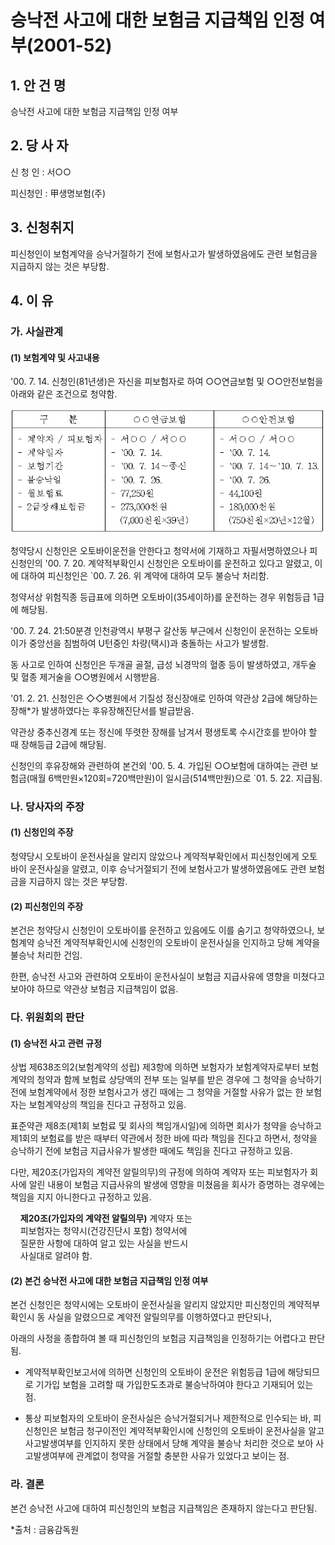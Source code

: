 # 승낙전 사고에 대한 보험금 지급책임 인정 여부(2001-52)


## 1. 안 건 명
승낙전 사고에 대한 보험금 지급책임 인정 여부


## 2. 당 사 자

신 청 인 : 서○○

피신청인 : 甲생명보험(주)


## 3. 신청취지

피신청인이 보험계약을 승낙거절하기 전에 보험사고가 발생하였음에도 관련 보험금을 지급하지 않는 것은 부당함.


## 4. 이   유

### 가. 사실관계

#### (1) 보험계약 및 사고내용

'00. 7. 14. 신청인(81년생)은 자신을 피보험자로 하여 ○○연금보험 및 ○○안전보험을 아래와 같은 조건으로 청약함. 

![alt image](https://raw.githubusercontent.com/aijinet/bodoc-claim-contents/master/contents/images/74_1.PNG)

<!--     
구    분 
○○연금보험
○○안전보험
 - 계약자 / 피보험자
 - 계약일자
 - 보험기간
 - 불승낙일
 - 월보험료
 - 2급장해보험금

 - 서○○ / 서○○
 - `00. 7. 14.
 - `00. 7. 14～종신
 - `00. 7. 26.
 - 77,250원
 - 273,000천원
   (7,000천원×39년)
 - 서○○ / 서○○
 - `00. 7. 14.
 - `00. 7. 14～`10. 7. 13.
 - `00. 7. 26.
 - 44,100원
 - 180,000천원
   (750천원×20년×12월)
-->

       
청약당시 신청인은 오토바이운전을 안한다고 청약서에 기재하고 자필서명하였으나 피신청인의 '00. 7. 20. 계약적부확인시 신청인은 오토바이를 운전하고 있다고 알렸고, 이에 대하여 피신청인은 `00. 7. 26. 위 계약에 대하여 모두 불승낙 처리함.

청약서상 위험직종 등급표에 의하면 오토바이(35세이하)를 운전하는 경우 위험등급 1급에 해당됨.
       
'00. 7. 24. 21:50분경 인천광역시 부평구 갈산동 부근에서 신청인이 운전하는 오토바이가 중앙선을 침범하여 U턴중인 차량(택시)과 충돌하는 사고가 발생함.

동 사고로 인하여 신청인은 두개골 골절, 급성 뇌경막의 혈종 등이 발생하였고, 개두술 및 혈종 제거술을 ○○병원에서 시행받음.

'01. 2. 21. 신청인은 ◇◇병원에서 기질성 정신장애로 인하여 약관상 2급에 해당하는 장해*가 발생하였다는 후유장해진단서를 발급받음.

약관상 중추신경계 또는 정신에 뚜렷한 장해를 남겨서 평생토록 수시간호를 받아야 할 때 장해등급 2급에 해당됨. 

신청인의 후유장해와 관련하여 본건외 '00. 5. 4. 가입된 ○○보험에 대하여는 관련 보험금(매월 6백만원×120회=720백만원)이 일시금(514백만원)으로 `01. 5. 22. 지급됨.


### 나. 당사자의 주장

####   (1) 신청인의 주장

청약당시 오토바이 운전사실을 알리지 않았으나 계약적부확인에서 피신청인에게 오토바이 운전사실을 알렸고, 이후 승낙거절되기 전에 보험사고가 발생하였음에도 관련  보험금을 지급하지 않는 것은 부당함.

####  (2) 피신청인의 주장

본건은 청약당시 신청인이 오토바이를 운전하고 있음에도 이를 숨기고 청약하였으나, 보험계약 승낙전 계약적부확인시에 신청인의 오토바이 운전사실을 인지하고 당해 계약을  불승낙 처리한 건임.

한편, 승낙전 사고와 관련하여 오토바이 운전사실이 보험금 지급사유에 영향을 미쳤다고 보아야 하므로 약관상 보험금 지급책임이 없음.

### 다. 위원회의 판단

#### (1) 승낙전 사고 관련 규정

상법 제638조의2(보험계약의 성립) 제3항에 의하면 보험자가 보험계약자로부터 보험계약의 청약과 함께 보험료 상당액의 전부 또는 일부를 받은 경우에 그 청약을 승낙하기 전에 보험계약에서 정한 보험사고가 생긴 때에는 그 청약을 거절할 사유가 없는 한 보험자는 보험계약상의 책임을 진다고 규정하고 있음.

표준약관 제8조(제1회 보험료 및 회사의 책임개시일)에 의하면 회사가 청약을 승낙하고 제1회의 보험료를 받은 때부터 약관에서 정한 바에 따라 책임을 진다고 하면서, 청약을 승낙하기 전에 보험금 지급사유가 발생한 때에도 책임을 진다고 규정하고 있음.

다만, 제20조(가입자의 계약전 알릴의무)의 규정에 의하여 계약자 또는 피보험자가 회사에 알린 내용이 보험금 지급사유의 발생에 영향을 미쳤음을 회사가 증명하는 경우에는 책임을 지지 아니한다고 규정하고 있음.

&nbsp;&nbsp;&nbsp;&nbsp;**제20조(가입자의 계약전 알릴의무)**
계약자 또는<br>&nbsp;&nbsp;&nbsp; 피보험자는 청약시(건강진단시 포함) 청약서에<br>&nbsp;&nbsp;&nbsp; 질문한 사항에 대하여 알고 있는 사실을 반드시<br>&nbsp;&nbsp;&nbsp; 사실대로 알려야 함.

#### (2) 본건 승낙전 사고에 대한 보험금 지급책임 인정 여부

본건 신청인은 청약시에는 오토바이 운전사실을 알리지 않았지만 피신청인의 계약적부확인시 동 사실을 알렸으므로 계약전 알릴의무를 이행하였다고 판단되나, 
 
아래의 사정을 종합하여 볼 때 피신청인의 보험금 지급책임을 인정하기는 어렵다고 판단됨.

* 계약적부확인보고서에 의하면 신청인의 오토바이 운전은 위험등급 1급에 해당되므로 기가입 보험을 고려할 때 가입한도초과로 불승낙하여야 한다고 기재되어 있는 점.

* 통상 피보험자의 오토바이 운전사실은 승낙거절되거나 제한적으로 인수되는 바, 피신청인은 보험금 청구이전인 계약적부확인시에 신청인의 오토바이 운전사실을 알고 사고발생여부를 인지하지 못한 상태에서 당해 계약을 불승낙 처리한 것으로 보아 사고발생여부에 관계없이 청약을 거절할 충분한 사유가 있었다고 보이는 점.


### 라. 결론 
본건 승낙전 사고에 대하여 피신청인의 보험금 지급책임은 존재하지 않는다고 판단됨. 

*출처 : 금융감독원